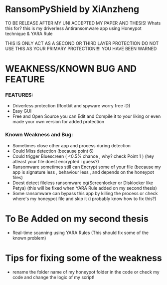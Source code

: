 # RansomPyShield by XiAnzheng

TO BE RELEASE AFTER MY UNI ACCEPTED MY PAPER AND THESIS!
Whats this for? this is my driverless Antiransomware app using Honeypot technique & YARA Rule

THIS IS ONLY ACT AS A SECOND OR THIRD LAYER PROTECTION DO NOT USE THIS AS YOUR PRIMARY PROTECTION!!!!
YOU HAVE BEEN WARNED

# WEAKNESS/KNOWN BUG AND FEATURE
### FEATURES:
* Driverless protection (Rootkit and spyware worry free :D)
* Easy GUI
* Free and Open Source you can Edit and Compile it to your liking or even made your own version for added protection

### Known Weakness and Bug:
* Sometimes close other app and process during detection 
* Could Miss detection (because point 6)
* Could trigger Bluescreen ( <0.5% chance , why? check Point 1 ) (hey atleast your file doest encrypted i guess?)
* Ransomware sometimes still can Encrypt some of your file (because my app is signature less , behaviour less , and depends on the honeypot files)
* Doest detect fileless ransomware eg(Screenlocker or Disklocker like Petya) (this will be fixed when YARA Rule added on my second thesis)
* Some ransomware can bypass this app by killing the process or check where's my honeypot file and skip it (i probably know how to fix this?)

# To Be Added on my second thesis
* Real-time scanning using YARA Rules (This should fix some of the known problem)

# Tips for fixing some of the weakness
* rename the folder name of my honeypot folder in the code or check my code and change the logic of my script!
